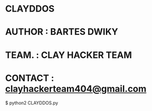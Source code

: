 # CLAYDDOS
# AUTHOR : BARTES DWIKY
# TEAM.     : CLAY HACKER TEAM
# CONTACT : clayhackerteam404@gmail.com

$ python2 CLAYDDOS.py <ip> <port> <package>
